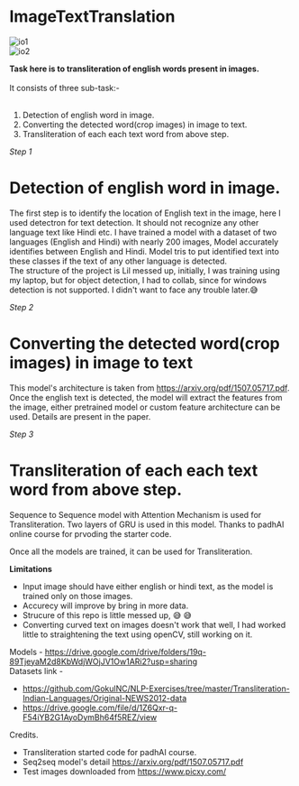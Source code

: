 # ImageTextTranslation
![io1](https://user-images.githubusercontent.com/20552376/102013812-74360800-3d78-11eb-9b00-e0921528701f.jpg)<br>
![io2](https://user-images.githubusercontent.com/20552376/102013849-b19a9580-3d78-11eb-8d69-c3a7d1fd2002.jpg)

**Task here is to transliteration of english words present in images.**<br><br>
It consists of three sub-task:-<br><br>
1. Detection of english word in image.<br>
2. Converting the detected word(crop images) in image to text.<br>
3. Transliteration of each each text word from above step.

*Step 1*
# Detection of english word in image.<br>
The first step is to identify the location of English text in the image, here I used detectron for text detection. It should not recognize any other language text like Hindi etc. I have trained a model with a dataset of two languages (English and Hindi) with nearly 200 images, Model accurately identifies between English and Hindi. Model tris to put identified text into these classes if the text of any other language is detected. <br>
The structure of the project is Lil messed up, initially, I was training using my laptop, but for object detection, I had to collab, since for windows detection is not supported. I didn't want to face any trouble later.:sweat_smile:

*Step 2*
# Converting the detected word(crop images) in image to text
This model's architecture is taken from https://arxiv.org/pdf/1507.05717.pdf. <br>
Once the english text is detected, the model will extract the features from the image, either pretrained model or custom feature architecture can be used. Details are present in the paper.

*Step 3*
# Transliteration of each each text word from above step.
Sequence to Sequence model with Attention Mechanism is used for Transliteration. Two layers of GRU is used in this model. Thanks to padhAI online course for prvoding the starter code.<br>

Once all the models are trained, it can be used for Transliteration.


**Limitations**
* Input image should have either english or hindi text, as the model is trained only on those images.
* Accurecy will improve by bring in more data.
* Strucure of this repo is little messed up, :sweat_smile: :sweat_smile:
* Converting curved text on images doesn't work that well, I had worked little to straightening the text using openCV, still working on it.  

Models - https://drive.google.com/drive/folders/19q-89TjeyaM2d8KbWdjWOjJV1Ow1ARi2?usp=sharing <br>
Datasets link - 
- https://github.com/GokulNC/NLP-Exercises/tree/master/Transliteration-Indian-Languages/Original-NEWS2012-data
- https://drive.google.com/file/d/1Z6Qxr-q-F54iYB2G1AyoDymBh64f5REZ/view

Credits.
* Transliteration started code for padhAI course.
* Seq2seq model's detail https://arxiv.org/pdf/1507.05717.pdf
* Test images downloaded from https://www.picxy.com/
